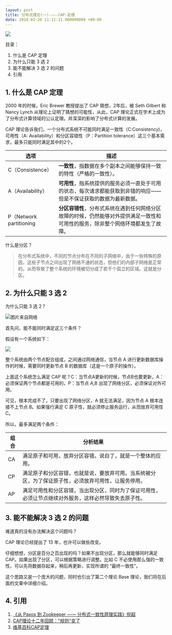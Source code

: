 ```yaml
---
layout: post
title: 分布式理论(一)-——-CAP-定理
date: 2018-03-26 11:11:11.000000000 +09:00
---
```





![](https://upload-images.jianshu.io/upload_images/4236553-abec2c62ca36c91e.png?imageMogr2/auto-orient/strip%7CimageView2/2/w/1240)

目录：
1. 什么是 CAP 定理
2. 为什么只能 3 选 2
3. 能不能解决 3 选 2 的问题
 4. 引用

## 1. 什么是 CAP 定理

2000 年的时候，Eric Brewer 教授提出了 CAP 猜想，2年后，被 Seth Gilbert 和 Nancy Lynch 从理论上证明了猜想的可能性，从此，CAP 理论正式在学术上成为了分布式计算领域的公认定理。并深深的影响了分布式计算的发展。

CAP 理论告诉我们，一个分布式系统不可能同时满足一致性（C:Consistency)，可用性（A: Availability）和分区容错性（P：Partition tolerance）这三个基本需求，最多只能同时满足其中的2个。


选项 | 描述
---|---
C（Consistence） | **一致性**，指数据在多个副本之间能够保持一致的特性（严格的一致性）。
A（Availability） | **可用性**，指系统提供的服务必须一直处于可用的状态，每次请求都能获取到非错的响应——但是不保证获取的数据为最新数据。
P（Network partitioning | **分区容错性**，分布式系统在遇到任何网络分区故障的时候，仍然能够对外提供满足一致性和可用性的服务，除非整个网络环境都发生了故障。

什么是分区？

> 在分布式系统中，不同的节点分布在不同的子网络中，由于一些特殊的原因，这些子节点之间出现了网络不通的状态，但他们的内部子网络是正常的。从而导致了整个系统的环境被切分成了若干个孤立的区域。这就是分区。



## 2. 为什么只能 3 选 2

为什么只能 3 选 2？

![图片来自网络](https://upload-images.jianshu.io/upload_images/4236553-1a91100e8c2a887a.png?imageMogr2/auto-orient/strip%7CimageView2/2/w/1240)



首先问，能不能同时满足这三个条件？

假设有一个系统如下：

![](https://upload-images.jianshu.io/upload_images/4236553-573b18642806420a.png?imageMogr2/auto-orient/strip%7CimageView2/2/w/1240)

整个系统由两个节点配合组成，之间通过网络通信，当节点 A 进行更新数据库操作的时候，需要同时更新节点 B 的数据库（这是一个原子的操作）。

上面这个系统怎么满足 CAP 呢？C：当节点A更新的时候，节点B也要更新，A：必须保证两个节点都是可用的，P：当节点 A,B 出现了网络分区，必须保证对外可用。

可见，根本完成不了，只要出现了网络分区，A 就无法满足，因为节点 A 根本连接不上节点 B。如果强行满足 C 原子性，就必须停止服务运行，从而放弃可用性 C。



所以，最多满足两个条件：

组 合 | 分析结果
---|---
 CA | 满足原子和可用，放弃分区容错。说白了，就是一个整体的应用。
CP | 满足原子和分区容错，也就是说，要放弃可用。当系统被分区，为了保证原子性，必须放弃可用性，让服务停用。
AP | 满足可用性和分区容错，当出现分区，同时为了保证可用性，必须让节点继续对外服务，这样必然导致失去原子性。





## 3. 能不能解决 3 选 2 的问题 

难道真的没有办法解决这个问题吗？

CAP 理论已经提出了 13 年，也许可以做些改变。

仔细想想，分区是百分之百出现的吗？如果不出现分区，那么就能够同时满足 CAP。如果出现了分区，可以根据策略进行调整。比如 C 不必使用那么强的一致性，可以先将数据存起来，稍后再更新，实现所谓的 “最终一致性”。

这个思路又是一个庞大的问题，同时也引出了第二个理论 Base 理论，我们将在后面的文章中详细介绍。




## 4. 引用

1. [《从 Paxos 到 Zookeeper —— 分布式一致性原理实践》倪超](https://item.jd.com/11622772.html)
2. [ CAP理论十二年回顾："规则"变了](http://www.infoq.com/cn/articles/cap-twelve-years-later-how-the-rules-have-changed)
3. [ 维基百科CAP定理](https://zh.wikipedia.org/wiki/CAP%E5%AE%9A%E7%90%86)



















